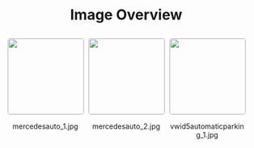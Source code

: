 <style>
    .image-gallery {
        display: flex;
        flex-wrap: wrap;
        gap: 10px;
        justify-content: center;
        padding: 10px;
    }
    .image-gallery img {
        width: 150px;
        height: auto;
        border: 1px solid #ddd;
        border-radius: 5px;
    }
    .image-gallery div {
        flex: 1 1 calc(33.333% - 20px); /* Three images per row on large screens */
        max-width: 150px;
        text-align: center;
    }
    @media (max-width: 768px) {
        .image-gallery div {
            flex: 1 1 calc(50% - 20px); /* Two images per row on medium screens */
        }
    }
    @media (max-width: 480px) {
        .image-gallery div {
            flex: 1 1 100%; /* One image per row on small screens */
        }
    }
</style>
<h1 style ="text-align: center;"> Image Overview </h1> <div class="image-gallery">
<div>
<img src="https://media.evkx.net/multimedia/technology/driverassistance/automaticparking/mercedesauto_1_st.jpg">
<p>mercedesauto_1.jpg</p>
</div>
<div>
<img src="https://media.evkx.net/multimedia/technology/driverassistance/automaticparking/mercedesauto_2_st.jpg">
<p>mercedesauto_2.jpg</p>
</div>
<div>
<img src="https://media.evkx.net/multimedia/technology/driverassistance/automaticparking/vwid5automaticparking_1_st.jpg">
<p>vwid5automaticparking_1.jpg</p>
</div>
</div>
